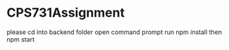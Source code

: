 # CPS731Assignment

please cd into backend folder
open command prompt
run npm install
then npm start
